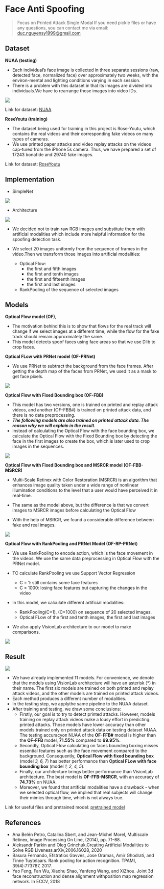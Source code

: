 # Face Anti Spoofing
> Focus on Printed Attack
> Single Modal
> If you need pickle files or have any questions, you can contact me via email: duc.nguyensy1999@gmail.com
## Dataset 

**NUAA (testing)**
* Each individual’s face image is collected in three separate sessions (raw, detected face, normalized face) over approximately two weeks, with the environ-mental and lighting conditions varying in each session. 
* There is a problem with this dataset in that its images are divided into individuals.We have to rearrange those images into video IDs.

![](https://i.imgur.com/uPXtkyd.png)

Link for dataset: [NUAA](http://parnec.nuaa.edu.cn/_upload/tpl/02/db/731/template731/pages/xtan/NUAAImposterDB_download.html)

**RoseYoutu (training)**
* The  dataset  being  used  for  training  in  this  project  is  Rose-Youtu, which contains the real videos and their corresponding fake videos on many types of cameras.
* We use printed paper attacks and video replay attacks on the videos cap-tured from the iPhone 5s camera. Thus, we have prepared a set of 17243 bonafide and 29740 fake images.

Link for dataset: [RoseYoutu](https://rose1.ntu.edu.sg/dataset/faceLivenessDetection/)
## Implementation
* SimpleNet

![](https://i.imgur.com/pxSPXcO.png)

* Architecture

![](https://i.imgur.com/Nou3BBS.png)

* We decided not to train raw RGB images and substitute them with artificial modalities which include more helpful information for the spoofing detection task.

* We select 20 images uniformly from the sequence of frames in the video.Then we transform those images into artificial modalities:
    * Optical Flow:
        * the first and fifth images
        * the first and tenth images
        * the first and fifteenth images
        * the first and last images
    * RankPooling of the sequence of selected images

## Models

**Optical Flow model (OF)**,

* The motivation behind this is to show that flows for the real track will change if we select images at a different time, while the flow for the fake track should remain approximately the same. 
* This model detects spoof faces using face areas so that we use Dlib to crop faces.

**Optical FLow with PRNet model (OF-PRNet)**

* We use PRNet to subtract the background from the face frames. After getting the depth map of the faces from PRNet, we used it as a mask to get face pixels.

![](https://i.imgur.com/n3VenIo.png)

**Optical Flow with Fixed Bounding box (OF-FBB)** 
* This model has two versions, one is trained on printed and replay attack videos, and another (OF-FBB#) is trained on printed attack data, and there is no data preprocessing. 
* ***The following models are also trained on printed attack data. The reason why we will explain in the result***.
* Instead of calculating the Optical Flow with the face bounding box, we calculate the Optical Flow with the Fixed Bounding box by detecting the face in the first images to create the box, which is later used to crop images in the sequences.

![](https://i.imgur.com/Ypn3e6Q.png)

**Optical Flow with Fixed Bounding box and MSRCR model (OF-FBB-MSRCR)**

* Multi-Scale Retinex with Color Restoration (MSRCR) is an algorithm that enhances image quality taken under a wide range of nonlinear illumination conditions to the level that a user would have perceived it in real-time. 
* The same as the model above, but the difference is that we convert images to MSRCR images before calculating the Optical Flow

* With the help of MSRCR, we found a considerable difference between fake and real images.

![](https://i.imgur.com/soe4cLP.png)

**Optical Flow with RankPooling and PRNet Model (OF-RP-PRNet)** 

* We use RankPooling to encode action, which is the face movement in the videos. We use the same data preprocessing in Optical Flow with the PRNet model.

* TO calculate RankPooling we use Support Vector Regression 
    * C = 1: still contains some face features
    * C = 1000: losing face features but capturing the changes in the video

* In this model, we calculate different artificial modalities: 
    * RankPooling(C=1), (C=1000) on sequence of 20 selected images. 
    * Optical FLow of the first and tenth images, the first and last images

* We also apply VisionLab architecture to our model to make comparisons.

![](https://i.imgur.com/boPafxv.png)

## Result

![](https://i.imgur.com/Jh4O832.png)

* We have already implemented 11 models. For convenience, we denote that the models using VisionLab architecture will have an asterisk (*) in their name.  The first six models are trained on both printed and replay attack videos,  and the other models are trained on printed attack videos. 
* Each method produces a different number of modalities.
* In the testing step, we applythe same pipeline to the NUAA dataset.
* After training and testing, we draw some conclusions:
    * Firstly, our goal is to try to detect printed attacks. However, models training on replay attack videos make a lousy effort in predicting printed attacks. Those models have lower accuracy than other models trained only on printed attack data on testing dataset NUAA. The testing accuracyon  NUAA  of  the  **OF-FFB#**  model  is  higher  than  the  **OF-FFB**  model,  **71.55%**  compared  to **69.95%**.
    * Secondly, Optical Flow calculating on faces bounding boxing misses essential features such as the face movement compared to the background. Consequently, **Optical Flow with fixed bounding box** (model *3, 6, 7*) has better performance than **Optical FLow with face bounding box** (model *1, 2, 4, 5*).
    * Finally, our architecture brings better performance than VisionLab architecture. The best model is **OF-FFB-MSRCR**, with an accuracy of **74.73%** on NUAA.
    * Moreover, we found that artificial modalities have a drawback - when we selected optical flow, we implied that real subjects will change their mimics through time, which is not always true.

Link for useful files and pretrained model: [pretrained model](https://drive.google.com/drive/folders/1CZUj2Kb_g-lA9B3nllcdu7TuXKoGzAFo?usp=sharing)
## References

* Ana Belén Petro, Catalina Sbert, and Jean-Michel Morel, Multiscale Retinex, Image Processing On Line,  (2014), pp. 71–88.
* Aleksandr Parkin and Oleg Grinchuk.Creating Artificial Modalities to Solve RGB Liveness.arXiv,2006.16028, 2020
* Basura Fernando, Efstratios Gavves, Jose Oramas, Amir Ghodrati, and Tinne Tuytelaars. Rank pooling for action recognition. TPAMI, 39(4):773787, 2017.
* Yao Feng, Fan Wu, Xiaohu Shao, Yanfeng Wang, and XiZhou. Joint 3d face reconstruction and dense alignment withposition map regression network. In ECCV, 2018




